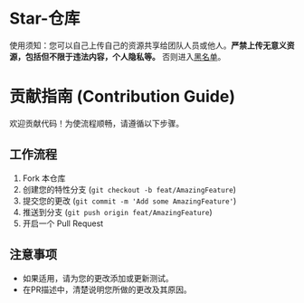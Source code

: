 # Star-仓库

使用须知：您可以自己上传自己的资源共享给团队人员或他人。**严禁上传无意义资源，包括但不限于违法内容，个人隐私等。** 否则进入[黑名单](https://www.luogu.com.cn/paste/z2s5ppck)。

# 贡献指南 (Contribution Guide)

欢迎贡献代码！为使流程顺畅，请遵循以下步骤。

## 工作流程
1.  Fork 本仓库
2.  创建您的特性分支 (`git checkout -b feat/AmazingFeature`)
3.  提交您的更改 (`git commit -m 'Add some AmazingFeature'`)
4.  推送到分支 (`git push origin feat/AmazingFeature`)
5.  开启一个 Pull Request

## 注意事项
*   如果适用，请为您的更改添加或更新测试。
*   在PR描述中，清楚说明您所做的更改及其原因。
